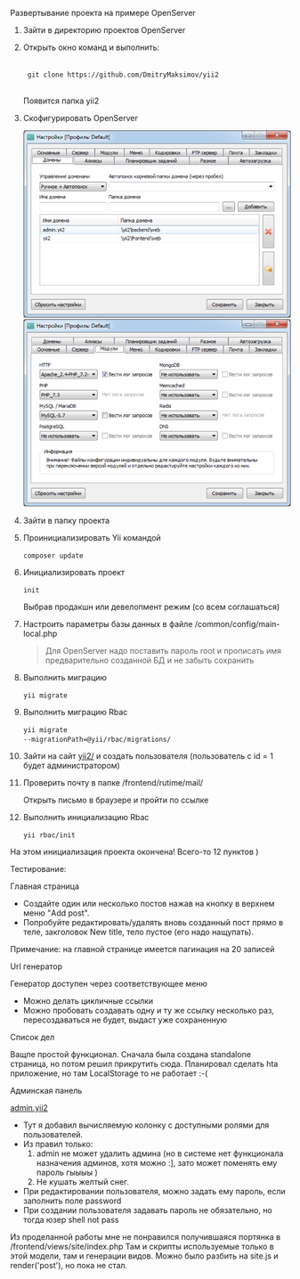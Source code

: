 Развертывание проекта на примере OpenServer

1. Зайти в директорию проектов OpenServer

2. Открыть окно команд и выполнить:

    <code>
	git clone https://github.com/DmitryMaksimov/yii2
    </code>
	
    Появится папка yii2

3. Скофигурировать OpenServer

    <img src="openserver.png"/>

    <img src="openserver2.png"/>

4. Зайти в папку проекта

5. Проинициализировать Yii командой

    <code>composer update</code>

6. Инициализировать проект

    <code>init</code>

    Выбрав продакшн или девелопмент режим (со всем соглашаться)

7. Настроить параметры базы данных в файле /common/config/main-local.php

    > Для OpenServer надо поставить пароль root и прописать имя предварительно созданной БД и не забыть сохранить

8. Выполнить миграцию

    <code>yii migrate</code>

9. Выполнить миграцию Rbac

    <code>yii migrate --migrationPath=@yii/rbac/migrations/</code>

10. Зайти на сайт <a href='yii2/index.php?r=site%2Fsignup'>yii2/</a> и создать пользователя (пользователь с id = 1 будет администратором)

11. Проверить почту в папке /frontend/rutime/mail/

    <warning>Открыть письмо в браузере и пройти по ссылке</warning>

12. Выполнить инициализацию Rbac

    <code>yii rbac/init</code>

На этом инициализация проекта окончена! Всего-то 12 пунктов )

Тестирование:


Главная страница

- Создайте один или несколько постов нажав на кнопку в верхнем меню "Add post".
- Попробуйте редактировать/удалять вновь созданный пост прямо в теле, закголовок New title, тело пустое (его надо нащупать).

Примечание: на главной странице имеется пагинация на 20 записей


Url генератор

Генератор доступен через соответствующее меню

- Можно делать цикличные ссылки
- Можно пробовать создавать одну и ту же ссылку несколько раз, пересоздаваться не будет, выдаст уже сохраненную


Список дел

Ващпе простой функционал. Сначала была создана standalone страница, но потом решил прикрутить сюда.
Планировал сделать hta приложение, но там LocalStorage то не работает :-(


Админская панель

<a href='http://admin.yii2/'>admin.yii2</a>
- Тут я добавил вычисляемую колонку с доступными ролями для пользователей.
- Из правил только: 
    1. admin не может удалить админа (но в системе нет функционала назначения админов, хотя можно :], зато может поменять ему пароль гыыыы )
    2. Не кушать желтый снег.
- При редактировании пользователя, можно задать ему пароль, если заполнить поле password
- При создании пользователя задавать пароль не обязательно, но тогда юзер shell not pass


Из проделанной работы мне не понравился получившаяся портянка в /frontend/views/site/index.php
Там и скрипты используемые только в этой модели, там и генерации видов. Можно было разбить на site.js и render('post'), но пока не стал.